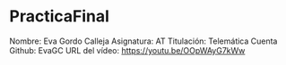 # PracticaFinal

Nombre: Eva Gordo Calleja
Asignatura: AT
Titulación: Telemática 
Cuenta Github: EvaGC
URL del vídeo: https://youtu.be/OOpWAyG7kWw
